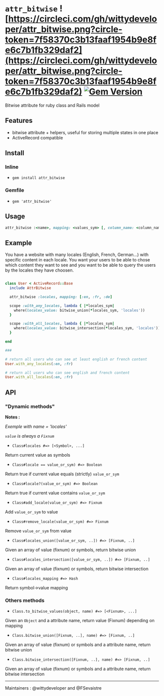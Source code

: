 # `attr_bitwise` ![https://circleci.com/gh/wittydeveloper/attr_bitwise.png?circle-token=7f58370c3b13faaf1954b9e8fe6c7b1fb329daf2](https://circleci.com/gh/wittydeveloper/attr_bitwise.png?circle-token=7f58370c3b13faaf1954b9e8fe6c7b1fb329daf2) [![Gem Version](https://badge.fury.io/rb/attr_bitwise.svg)](https://badge.fury.io/rb/attr_bitwise)
Bitwise attribute for ruby class and Rails model

## Features

- bitwise attribute + helpers, useful for storing multiple states in one place
- ActiveRecord compatible

## Install


### Inline

- `gem install attr_bitwise`

### Gemfile

- `gem 'attr_bitwise'`


## Usage

```ruby
attr_bitwise :<name>, mapping: <values_sym> [, column_name: <column_name>]
```

## Example

You have a website with many locales (English, French, German...) with specific content in each locale. You want your users to be able to chose which content they want to see and you want to be able to query the users by the locales they have choosen.

```ruby

class User < ActiveRecord::Base
  include AttrBitwise

  attr_bitwise :locales, mapping: [:en, :fr, :de]

  scope :with_any_locales, lambda { |*locales_sym|
    where(locales_value: bitwise_union(*locales_sym, 'locales'))
  }

  scope :with_all_locales, lambda { |*locales_sym|
    where(locales_value: bitwise_intersection(*locales_sym, 'locales'))
  }

end

### 

# return all users who can see at least english or french content
User.with_any_locales(:en, :fr)

# return all users who can see english and french content
User.with_all_locales(:en, :fr)

```


## API

### "Dynamic methods"

**Notes :**

*Exemple with name = 'locales'*

*`value` is always a `Fixnum`*


- `Class#locales #=> [<Symbol>, ...]`

Return current value as symbols

- `Class#locale == value_or_sym) #=> Boolean`

Return true if current value equals (strictly) `value_or_sym`


- `Class#locale?(value_or_sym) #=> Boolean`

Return true if current value contains `value_or_sym`


- `Class#add_locale(value_or_sym) #=> Fixnum`

Add `value_or_sym` to value


- `Class#remove_locale(value_or_sym) #=> Fixnum`

Remove `value_or_sym` from value


- `Class#locales_union([value_or_sym, ..]) #=> [Fixnum, ..]`

Given an array of value (fixnum) or symbols, return bitwise union

- `Class#locales_intersection([value_or_sym, ..]) #=> [Fixnum, ..]`

Given an array of value (fixnum) or symbols, return bitwise intersection

- `Class#locales_mapping #=> Hash`

Return symbol->value mapping

### Others methods

- `Class.to_bitwise_values(object, name) #=> [<Fixnum>, ...]`

Given an `Object` and a attribute name, return value (Fixnum) depending on mapping

- `Class.bitwise_union([Fixnum, ..], name) #=> [Fixnum, ..]`

Given an array of value (fixnum) or symbols and a attribute name, return bitwise union

- `Class.bitwise_intersection([Fixnum, ..], name) #=> [Fixnum, ..]`

Given an array of value (fixnum) or symbols and a attribute name, return bitwise intersection

----------------------------------------
Maintainers :  @wittydeveloper and @FSevaistre 
